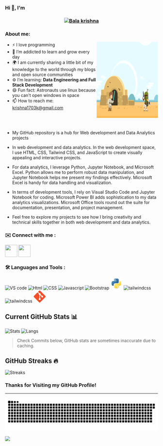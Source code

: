 ### Hi 👋, I'm 

<h3 align="center"><a href="https://github.com/Krishna-A17">
   <img alt="Bala krishna" src="https://readme-typing-svg.herokuapp.com/?lines=Bala+krishna;Data-Enginner&font=Fira%20Code&width=440&height=45&color=68C3D4&vCenter=true&size=21"></a>
</h3>
<div>
   <h3>About me:</h3>
<img align="right" height="250px" src="https://github.com/amandewatnitrr/amandewatnitrr/blob/main/terminal.gif" width="40%"/>
  

- ⚡ I love programming
- 🌱 I’m addicted to learn and grow every day
- 🌍 I am currently sharing a little bit of my knowledge to the world through my blogs and open source communities
- ⚙️ I’m learning: **Data Engineering and Full Stack Development**
- 😄 Fun fact: Astronauts use linux because you can't open windows in space
- 📫 How to reach me: krishna1703k@gmail.com
  <br>
  <br>
  <br>
  <br>
</div>



- My GitHub repository is a hub for Web development and Data Analytics projects
- In web development and data analytics. In the web development space, I use HTML, CSS, Tailwind CSS, and JavaScript to create visually appealing and interactive projects.
  
- For data analytics, I leverage Python, Jupyter Notebook, and Microsoft Excel. Python allows me to perform robust data manipulation, and Jupyter Notebook helps me present my findings effectively. Microsoft Excel 
  is handy for data handling and visualization.

 - In terms of development tools, I rely on Visual Studio Code and Jupyter Notebook for coding. Microsoft Power BI adds sophistication to my data analytics visualizations. Microsoft Office tools round out the 
   suite for documentation, presentation, and project management.
   
 - Feel free to explore my projects to see how I bring creativity and technical skills together in both web development and data analytics.


<h3>✉️ Connect with me :</h3>
<p>
   <a href="https://www.linkedin.com/in/balakrishna-alampalli-7b4281216/" ><img align="center" src="https://img.icons8.com/color/48/000000/linkedin.png" alt="" height="40" width="40"/></a>
   <a href="krishna1703k@gmail.com"><img align="center" src="https://img.icons8.com/color/48/000000/gmail.png" alt="" height="40" width="40"/></a>
   
</p>

<h3>🛠 Languages and Tools :</h3>
<p>
   <!-- Vs Code -->   
   <img src="https://img.icons8.com/fluent/48/000000/visual-studio-code-2019.png" alt="VS code" width="40" height="40"/>
   <!-- HTML -->
   <img src="https://img.icons8.com/color/48/000000/html-5--v1.png" alt="Html" width="40" height="40"/>
  
   <!-- CSS -->
   <img src="https://img.icons8.com/color/48/000000/css3.png" alt="CSS" width="40" height="40"/>

   <!-- JavaScript -->
   <img src="https://img.icons8.com/color/48/000000/javascript.png" alt="Javascript" width="40" height="40"/>

   <!-- Bootstrap -->
   <img src="https://img.icons8.com/color/48/000000/bootstrap.png" alt="Bootstrap" width="40" height="40"/>
   
   <!-- Java -->
   <!-- img src="https://raw.githubusercontent.com/devicons/devicon/master/icons/java/java-original.svg" alt="Java" width="40" height="40"/ -->
  
   <!-- Python -->
   <img src="https://raw.githubusercontent.com/devicons/devicon/master/icons/python/python-original.svg" alt="Python" width="40" height="40"/>
  
   <!-- Tailwind CSS -->
   <img src="https://img.icons8.com/color/48/000000/tailwindcss.png" alt="tailwindcss" width="40" height="40"/>

   <img src="https://img.icons8.com/color/48/000000/powerbi.png" alt="tailwindcss" width="40" height="40"/>
   <!-- React -->
   <!-- img src="https://www.svgrepo.com/show/452092/react.svg" alt="react" width="40" height="40"/>


   <img src="https://www.svgrepo.com/show/303193/microsoft-excel-2013-logo.svg" alt="MIcrosoft excel" width="40" height="40"/>
   
   <!-- Git -->
   <img src="https://raw.githubusercontent.com/devicons/devicon/master/icons/git/git-original.svg" alt="Git" width="40" height="40"/>

</p>




## Current GitHub Stats 📊
![Stats](https://github-readme-stats.vercel.app/api?username=Krishna-A17&show_icons=true&hide_border=false&theme=jolly&count_private=true&include_all_commits=true)
![Langs](https://github-readme-stats.vercel.app/api/top-langs/?username=Krishna-A17&show_icons=true&hide_border=false&theme=jolly&count_private=true&include_all_commits=true&layout=compact)
> Check Commits below, GitHub stats are sometimes inaccurate due to caching.

## GitHub Streaks 🔥
![Streaks](http://github-readme-streak-stats.herokuapp.com?user=Krishna-A17&theme=jolly&date_format=j%20M%5B%20Y%5D)

### Thanks for Visiting my GitHub Profile!

---
<p align="center">
<img src="https://github.com/Krishna-A17/Krishna-A17/blob/main/github-contribution-grid-snake.svg">
</p>

[![](https://visitcount.itsvg.in/api?id=Krishna-A17&pretty=true)](https://visitcount.itsvg.in)


